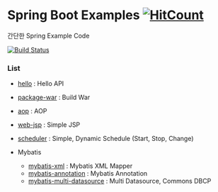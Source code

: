 Spring Boot Examples [![HitCount](http://hits.dwyl.io/minipaper/spring-boot-examples.svg)](http://hits.dwyl.io/minipaper/spring-boot-examples)
======================

간단한 Spring Example Code

[![Build Status](https://travis-ci.org/minipaper/spring-boot-examples.svg?branch=master)](https://travis-ci.org/minipaper/spring-boot-examples)

### List
- [hello](https://github.com/minipaper/spring-boot-examples/tree/master/hello) : Hello API
- [package-war](https://github.com/minipaper/spring-boot-examples/tree/master/package-war) : Build War
- [aop](https://github.com/minipaper/spring-boot-examples/tree/master/aop) : AOP
- [web-jsp](https://github.com/minipaper/spring-boot-examples/tree/master/web-jsp) : Simple JSP
- [scheduler](https://github.com/minipaper/spring-boot-examples/tree/master/scheduler) : Simple, Dynamic Schedule (Start, Stop, Change)

- Mybatis
  - [mybatis-xml](https://github.com/minipaper/spring-boot-examples/tree/master/mybatis-xml) : Mybatis XML Mapper
  - [mybatis-annotation](https://github.com/minipaper/spring-boot-examples/tree/master/mybatis-annotation) : Mybatis Annotation
  - [mybatis-multi-datasource](https://github.com/minipaper/spring-boot-examples/tree/master/mybatis-multi-datasources) : Multi Datasource, Commons DBCP
